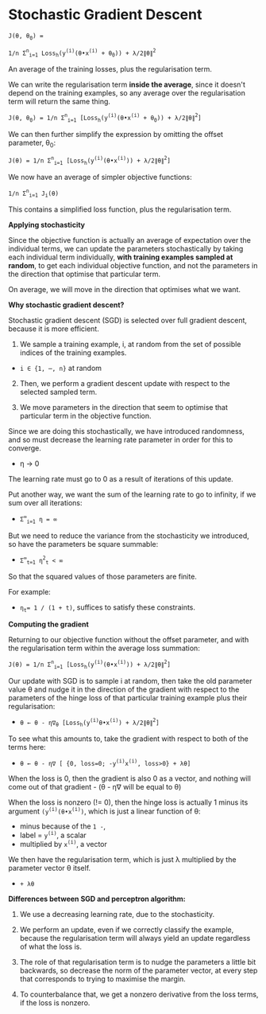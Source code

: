 # Stochastic Gradient Descent

`J(θ, θ`<sub>`0`</sub>`) =`

`1/n Σ`<sup>`n`</sup><sub>`i=1`</sub>` Loss`<sub>`h`</sub>`(y`<sup>`(i)`</sup>`(θ•x`<sup>`(i)`</sup>` + θ`<sub>`0`</sub>`)) + λ/2∥θ∥`<sup>`2`</sup>

An average of the training losses, plus the regularisation term.

We can write the regularisation term **inside the average**, since it doesn't depend on the training examples, so any average over the regularisation term will return the same thing.

`J(θ, θ`<sub>`0`</sub>`) = 1/n Σ`<sup>`n`</sup><sub>`i=1`</sub>` [Loss`<sub>`h`</sub>`(y`<sup>`(i)`</sup>`(θ•x`<sup>`(i)`</sup>` + θ`<sub>`0`</sub>`)) + λ/2∥θ∥`<sup>`2`</sup>`]`

We can then further simplify the expression by omitting the offset parameter, θ<sub>0</sub>:

`J(θ) = 1/n Σ`<sup>`n`</sup><sub>`i=1`</sub>` [Loss`<sub>`h`</sub>`(y`<sup>`(i)`</sup>`(θ•x`<sup>`(i)`</sup>`)) + λ/2∥θ∥`<sup>`2`</sup>`]`

We now have an average of simpler objective functions:

`1/n Σ`<sup>`n`</sup><sub>`i=1`</sub>` J`<sub>`i`</sub>`(θ)`

This contains a simplified loss function, plus the regularisation term.

**Applying stochasticity**

Since the objective function is actually an average of expectation over the individual terms, we can update the parameters stochastically by taking each individual term individually, **with training examples sampled at random**, to get each individual objective function, and not the parameters in the direction that optimise that particular term.

On average, we will move in the direction that optimises what we want.

**Why stochastic gradient descent?**

Stochastic gradient descent (SGD) is selected over full gradient descent, because it is more efficient.

1. We sample a training example, i, at random from the set of possible indices of the training examples.

- `i ∈ {1, ⋯, n}` at random

2. Then, we perform a gradient descent update with respect to the selected sampled term.

3. We move parameters in the direction that seem to optimise that particular term in the objective function.

Since we are doing this stochastically, we have introduced randomness, and so must decrease the learning rate parameter in order for this to converge.

- η → 0

The learning rate must go to 0 as a result of iterations of this update.

Put another way, we want the sum of the learning rate to go to infinity, if we sum over all iterations:

- `Σ`<sup>`∞`</sup><sub>`i=1`</sub>` η = ∞`

But we need to reduce the variance from the stochasticity we introduced, so have the parameters be square summable:

- `Σ`<sup>`∞`</sup><sub>`t=1`</sub>` η`<sup>`2`</sup><sub>`t`</sub>` < ∞`

So that the squared values of those parameters are finite.

For example:

- `η`<sub>`t`</sub>`= 1 / (1 + t)`, suffices to satisfy these constraints.

**Computing the gradient**

Returning to our objective function without the offset parameter, and with the regularisation term within the average loss summation:

`J(θ) = 1/n Σ`<sup>`n`</sup><sub>`i=1`</sub>` [Loss`<sub>`h`</sub>`(y`<sup>`(i)`</sup>`(θ•x`<sup>`(i)`</sup>`)) + λ/2∥θ∥`<sup>`2`</sup>`]`

Our update with SGD is to sample i at random, then take the old parameter value θ and nudge it in the direction of the gradient with respect to the parameters of the hinge loss of that particular training example plus their regularisation:

- `θ ← θ - η∇`<sub>`θ`</sub>` [Loss`<sub>`h`</sub>`(y`<sup>`(i)`</sup>`θ•x`<sup>`(i)`</sup>`) + λ/2∥θ∥`<sup>`2`</sup>`]`

To see what this amounts to, take the gradient with respect to both of the terms here:

- `θ ← θ - η∇ [ {0, loss=0; -y`<sup>`(i)`</sup>`x`<sup>`(i)`</sup>`, loss>0} + λθ]`

When the loss is 0, then the gradient is also 0 as a vector, and nothing will come out of that gradient - (θ - η∇ will be equal to θ)

When the loss is nonzero (!= 0), then the hinge loss is actually 1 minus its argument `(y`<sup>`(i)`</sup>`(θ•x`<sup>`(i)`</sup>`)`, which is just a linear function of θ:

- minus because of the `1 -`,
- label = `y`<sup>`(i)`</sup>, a scalar
- multiplied by `x`<sup>`(i)`</sup>, a vector

We then have the regularisation term, which is just λ multiplied by the parameter vector θ itself.

- `+ λθ`

**Differences between SGD and perceptron algorithm:**

1. We use a decreasing learning rate, due to the stochasticity.

2. We perform an update, even if we correctly classify the example, because the regularisation term will always yield an update regardless of what the loss is.

3. The role of that regularisation term is to nudge the parameters a little bit backwards, so decrease the norm of the parameter vector, at every step that corresponds to trying to maximise the margin.

4. To counterbalance that, we get a nonzero derivative from the loss terms, if the loss is nonzero.
